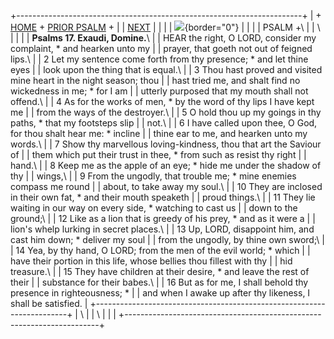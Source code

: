 +-----------------------------------------------------------------------+
| \+ [HOME](../index.html) + [PRIOR PSALM](Ps16.html) +                 |
| [NEXT](Ps18.html)                                                     |
|                                                                       |
| ![](http://stats.superstats.com/b/ss/DAVIDMCMANNES/1){border="0"}     |
|                                                                       |
| PSALM +\                                                              |
| \                                                                     |
|                                                                       |
| **Psalms 17. Exaudi, Domine.**\                                       |
| HEAR the right, O LORD, consider my complaint, \* and hearken unto my |
| prayer, that goeth not out of feigned lips.\                          |
| 2 Let my sentence come forth from thy presence; \* and let thine eyes |
| look upon the thing that is equal.\                                   |
| 3 Thou hast proved and visited mine heart in the night season; thou   |
| hast tried me, and shalt find no wickedness in me; \* for I am        |
| utterly purposed that my mouth shall not offend.\                     |
| 4 As for the works of men, \* by the word of thy lips I have kept me  |
| from the ways of the destroyer.\                                      |
| 5 O hold thou up my goings in thy paths, \* that my footsteps slip    |
| not.\                                                                 |
| 6 I have called upon thee, O God, for thou shalt hear me: \* incline  |
| thine ear to me, and hearken unto my words.\                          |
| 7 Show thy marvellous loving-kindness, thou that art the Saviour of   |
| them which put their trust in thee, \* from such as resist thy right  |
| hand.\                                                                |
| 8 Keep me as the apple of an eye; \* hide me under the shadow of thy  |
| wings,\                                                               |
| 9 From the ungodly, that trouble me; \* mine enemies compass me round |
| about, to take away my soul.\                                         |
| 10 They are inclosed in their own fat, \* and their mouth speaketh    |
| proud things.\                                                        |
| 11 They lie waiting in our way on every side, \* watching to cast us  |
| down to the ground;\                                                  |
| 12 Like as a lion that is greedy of his prey, \* and as it were a     |
| lion\'s whelp lurking in secret places.\                              |
| 13 Up, LORD, disappoint him, and cast him down; \* deliver my soul    |
| from the ungodly, by thine own sword;\                                |
| 14 Yea, by thy hand, O LORD; from the men of the evil world; \* which |
| have their portion in this life, whose bellies thou fillest with thy  |
| hid treasure.\                                                        |
| 15 They have children at their desire, \* and leave the rest of their |
| substance for their babes.\                                           |
| 16 But as for me, I shall behold thy presence in righteousness; \*    |
| and when I awake up after thy likeness, I shall be satisfied.         |
+-----------------------------------------------------------------------+
| \                                                                     |
| \                                                                     |
| [](http://www.episcopalnet.org/DBS/DOR.html)                          |
+-----------------------------------------------------------------------+
